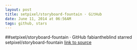 ```yaml
---
layout: post
title: setpixel/storyboard-fountain · GitHub
date: June 11, 2014 at 06:56AM
tags: github, stars
---
```

##setpixel/storyboard-fountain · GitHub
fabiantheblind starred setpixel/storyboard-fountain
[link to source](http://ift.tt/1xGSeMh) 
